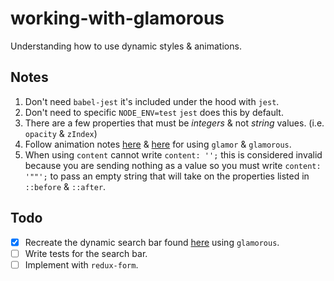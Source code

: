 # working-with-glamorous

Understanding how to use dynamic styles &amp; animations.

## Notes

1. Don't need `babel-jest` it's included under the hood with `jest`.
1. Don't need to specific `NODE_ENV=test` `jest` does this by default.
1. There are a few properties that must be _integers_ & not _string_ values. (i.e. `opacity` & `zIndex`)
1. Follow animation notes [here](https://github.com/paypal/glamorous#example-style-objects) & [here](https://github.com/threepointone/glamor/blob/master/docs/howto.md#animations) for using `glamor` & `glamorous`.
1. When using `content` cannot write `content: '';` this is considered invalid because you are sending nothing as a value so you must write `content: '""';` to pass an empty string that will take on the properties listed in `::before` & `::after`.

## Todo

- [x] Recreate the dynamic search bar found [here](http://icanbecreative.com/article/css3-animated-search-box) using `glamorous`.
- [ ] Write tests for the search bar.
- [ ] Implement with `redux-form`.
